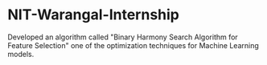 # NIT-Warangal-Internship
Developed an algorithm called "Binary Harmony Search Algorithm for Feature Selection" one of the optimization techniques for Machine Learning models.
